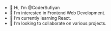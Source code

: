 - 👋 Hi, I’m @CoderSufiyan
- 👀 I’m interested in Frontend Web Development.
- 🌱 I’m currently learning React.
- 💞️ I’m looking to collaborate on various projects.

<!---
CoderSufiyan/CoderSufiyan is a ✨ special ✨ repository because its `README.md` (this file) appears on your GitHub profile.
You can click the Preview link to take a look at your changes.
--->
